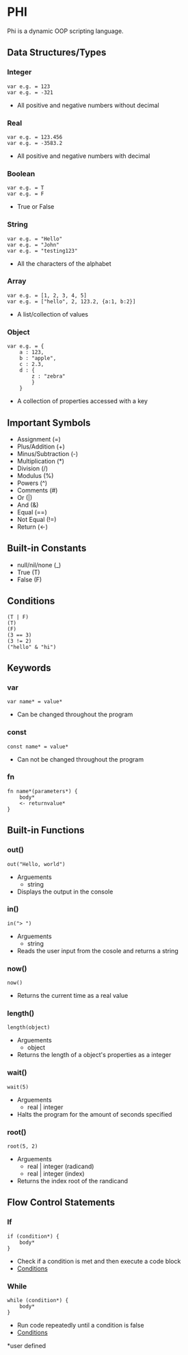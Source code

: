 # PHI
Phi is a dynamic OOP scripting language.

## Data Structures/Types
### Integer
    var e.g. = 123
    var e.g. = -321
- All positive and negative numbers without decimal
### Real
    var e.g. = 123.456
    var e.g. = -3583.2
- All positive and negative numbers with decimal
### Boolean
    var e.g. = T
    var e.g. = F
- True or False
### String
    var e.g. = "Hello"
    var e.g. = "John"
    var e.g. = "testing123"
- All the characters of the alphabet
### Array
    var e.g. = [1, 2, 3, 4, 5]
    var e.g. = ["hello", 2, 123.2, {a:1, b:2}]
- A list/collection of values
### Object
    var e.g. = {
        a : 123,
        b : "apple",
        c : 2.3,
        d : {
            z : "zebra"
            }
        }
- A collection of properties accessed with a key
    
## Important Symbols
- Assignment (=)
- Plus/Addition (+)
- Minus/Subtraction (-)
- Multiplication (*)
- Division (/)
- Modulus (%)
- Powers (^)
- Comments (#)
- Or (|)
- And (&)
- Equal (==)
- Not Equal (!=)
- Return (<-)

## Built-in Constants
- null/nil/none (_)
- True (T)
- False (F)

## Conditions
    (T | F)
    (T)
    (F)
    (3 == 3)
    (3 != 2)
    ("hello" & "hi")

## Keywords
### var
    var name* = value*
- Can be changed throughout the program
### const
    const name* = value*
- Can not be changed throughout the program
### fn
    fn name*(parameters*) {
        body*
        <- returnvalue*
    }
## Built-in Functions
### out()
    out("Hello, world")
- Arguements
    - string
- Displays the output in the console
### in()
    in("> ")
- Arguements
    - string
- Reads the user input from the cosole and returns a string
### now()
    now()
- Returns the current time as a real value
### length()
    length(object)
- Arguements
    - object
- Returns the length of a object's properties as a integer
### wait()
    wait(5)
- Arguements
    - real | integer
- Halts the program for the amount of seconds specified
### root()
    root(5, 2)
- Arguements
    - real | integer (radicand)
    - real | integer (index)
- Returns the index root of the randicand

## Flow Control Statements
### If
    if (condition*) {
        body*
    }
- Check if a condition is met and then execute a code block
- [Conditions](#conditions)
### While
    while (condition*) {
        body*
    }
- Run code repeatedly until a condition is false
- [Conditions](#conditions)

*user defined